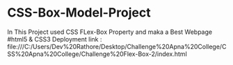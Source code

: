 # CSS-Box-Model-Project
In This Project used CSS FLex-Box Property and maka a Best Webpage #html5 &amp; CSS3
Deployment link : file:///C:/Users/Dev%20Rathore/Desktop/Challenge%20Apna%20College/CSS%20Apna%20College/Challenge%20Flex-Box-2/index.html
